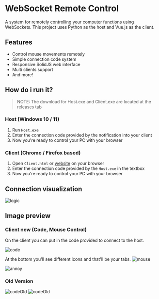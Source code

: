 # WebSocket Remote Control

A system for remotely controlling your computer functions using WebSockets. This project uses Python as the host and Vue.js as the client.

## Features

- Control mouse movements remotely
- Simple connection code system
- Responsive SolidJS web interface
- Multi clients support
- And more!

## How do i run it?

> NOTE: The download for Host.exe and Client.exe are located at the releases tab

### Host (Windows 10 / 11)

1. Run `Host.exe`
2. Enter the connection code provided by the notification into your client
3. Now you're ready to control your PC with your browser

### Client (Chrome / Firefox based)

1. Open `Client.html` or [website](https://example.com) on your browser
2. Enter the connection code provided by the `Host.exe` in the textbox
3. Now you're ready to control your PC with your browser

## Connection visualization

![logic](./assets/images/logic.jpg)

## Image preview

### Client new (Code, Mouse Control)

On the client you can put in the code provided to connect to the host.

![code](./assets/images/clientPreviewCode.png)

At the bottom you'll see different icons and that'll be your tabs.
![mouse](./assets/images/clientPreviewMouse.png)

![annoy](./assets/images/clientPreviewAnnoy.png)

### Old Version

![codeOld](/assets/images/clientPreviewCodeOld.png)
![codeOld](/assets/images/clientPreviewMouseOld.png)
